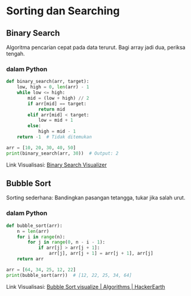 # Sorting dan Searching
## Binary Search
Algoritma pencarian cepat pada data terurut. Bagi array jadi dua, periksa tengah.
### dalam Python

```python
def binary_search(arr, target):
    low, high = 0, len(arr) - 1
    while low <= high:
        mid = (low + high) // 2
        if arr[mid] == target:
            return mid
        elif arr[mid] < target:
            low = mid + 1
        else:
            high = mid - 1
    return -1  # Tidak ditemukan

arr = [10, 20, 30, 40, 50]
print(binary_search(arr, 30))  # Output: 2
```

Link Visualisasi: [Binary Search Visualizer](https://binary-search-visualization.netlify.app/)
## Bubble Sort
Sorting sederhana: Bandingkan pasangan tetangga, tukar jika salah urut.
### dalam Python

```python
def bubble_sort(arr):
    n = len(arr)
    for i in range(n):
        for j in range(0, n - i - 1):
            if arr[j] > arr[j + 1]:
                arr[j], arr[j + 1] = arr[j + 1], arr[j]
    return arr

arr = [64, 34, 25, 12, 22]
print(bubble_sort(arr))  # [12, 22, 25, 34, 64]
```

Link Visualisasi: [Bubble Sort visualize | Algorithms | HackerEarth](https://www.hackerearth.com/practice/algorithms/sorting/bubble-sort/visualize/)
